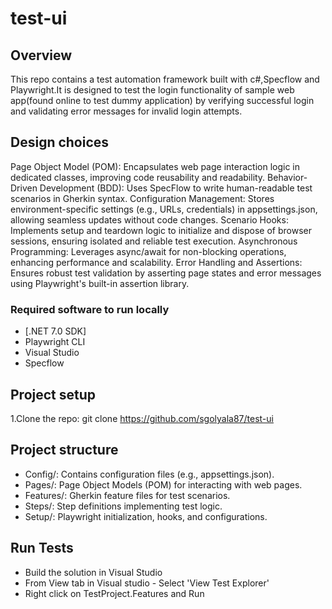 # test-ui

## Overview

This repo contains a test automation framework built with c#,Specflow and Playwright.It is designed to test the login functionality of sample web app(found online to test dummy application) by verifying successful login and validating error messages for invalid login attempts.

## Design choices
Page Object Model (POM):
Encapsulates web page interaction logic in dedicated classes, improving code reusability and readability.
Behavior-Driven Development (BDD):
Uses SpecFlow to write human-readable test scenarios in Gherkin syntax.
Configuration Management:
Stores environment-specific settings (e.g., URLs, credentials) in appsettings.json, allowing seamless updates without code changes.
Scenario Hooks:
Implements setup and teardown logic to initialize and dispose of browser sessions, ensuring isolated and reliable test execution.
Asynchronous Programming:
Leverages async/await for non-blocking operations, enhancing performance and scalability.
Error Handling and Assertions:
Ensures robust test validation by asserting page states and error messages using Playwright's built-in assertion library.

### Required software to run locally
- [.NET 7.0 SDK]
- Playwright CLI
- Visual Studio
- Specflow

## Project setup
1.Clone the repo:
git clone https://github.com/sgolyala87/test-ui
## Project structure
- Config/: Contains configuration files (e.g., appsettings.json).
- Pages/: Page Object Models (POM) for interacting with web pages.
- Features/: Gherkin feature files for test scenarios.
- Steps/: Step definitions implementing test logic.
- Setup/: Playwright initialization, hooks, and configurations.

## Run Tests
- Build the solution in Visual Studio
- From View tab in Visual studio - Select 'View Test Explorer'
- Right click on TestProject.Features and Run 
